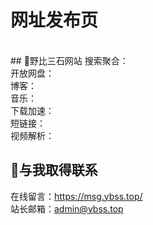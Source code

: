 # 网址发布页
<br />
## 🌸野比三石网站
搜索聚合：<https://www.ybss.top/>
<br />
开放网盘：<https://pan.ybss.top/>
<br />
博客：<https://blog.ybss.top/>
<br />
音乐：<https://music.ybss.top/>
<br />
下载加速：<https://d.ybss.top/>
<br />
短链接：<https://dwz.ybss.top/>
<br />
视频解析：<https://v.ybss.top/>
<br />

## 🌸与我取得联系
在线留言：<https://msg.ybss.top/>
<br />
站长邮箱：<a href="admin@ybss.top">admin@ybss.top</a>

